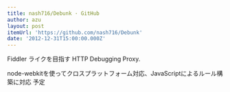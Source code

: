 ```yaml
---
title: nash716/Debunk · GitHub
author: azu
layout: post
itemUrl: 'https://github.com/nash716/Debunk'
date: '2012-12-31T15:00:00.000Z'
---
```

Fiddler ライクを目指す HTTP Debugging Proxy.

node-webkitを使ってクロスプラットフォーム対応、JavaScriptによるルール構築に対応 予定


